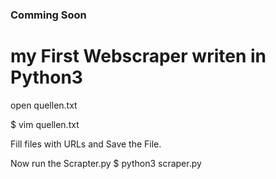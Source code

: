 ### Comming Soon 

# my First Webscraper writen in Python3


open quellen.txt

$ vim quellen.txt

Fill files with URLs and Save the File.

Now run the Scrapter.py
$ python3 scraper.py

